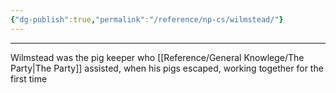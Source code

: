 ```yaml
---
{"dg-publish":true,"permalink":"/reference/np-cs/wilmstead/"}
---
```


---
Wilmstead was the pig keeper who [[Reference/General Knowlege/The Party\|The Party]] assisted, when his pigs escaped, working together for the first time